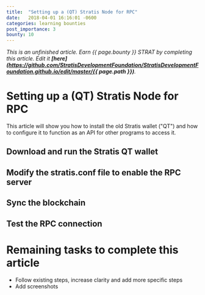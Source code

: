 ```yaml
---
title:  "Setting up a (QT) Stratis Node for RPC"
date:   2018-04-01 16:16:01 -0600
categories: learning bounties
post_importance: 3
bounty: 10
---
```

*This is an unfinished article. Earn {{ page.bounty }} STRAT by completing this article. Edit it **[here](https://github.com/StratisDevelopmentFoundation/StratisDevelopmentFoundation.github.io/edit/master/{{ page.path }})**.*

# Setting up a (QT) Stratis Node for RPC

This article will show you how to install the old Stratis wallet ("QT") and how to configure it to function as an API for other programs to access it.

## Download and run the Stratis QT wallet

## Modify the stratis.conf file to enable the RPC server

## Sync the blockchain

## Test the RPC connection

# Remaining tasks to complete this article

* Follow existing steps, increase clarity and add more specific steps
* Add screenshots
